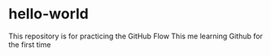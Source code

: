 # hello-world
This repository is for practicing the GitHub Flow
This me learning Github for the first time
